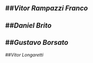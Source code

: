 ##*Vitor Rampazzi Franco*
----------------------------
##*Daniel Brito*
----------------------------
##*Gustavo Borsato*
----------------------------
##*Vitor Longaretti*
